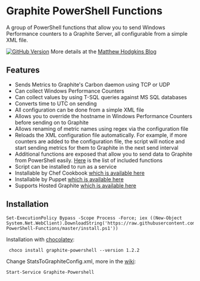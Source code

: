 # Graphite PowerShell Functions

A group of PowerShell functions that allow you to send Windows Performance counters to a Graphite Server, all configurable from a simple XML file.

[![GitHub Version](https://img.shields.io/github/release/MattHodge/Graphite-PowerShell-Functions.svg)](https://github.com/MattHodge/Graphite-PowerShell-Functions/releases)
More details at the [Matthew Hodgkins Blog](http://www.hodgkins.net.au/mswindows/using-powershell-to-send-metrics-graphite)

## Features

* Sends Metrics to Graphite's Carbon daemon using TCP or UDP
* Can collect Windows Performance Counters
* Can collect values by using T-SQL queries against MS SQL databases
* Converts time to UTC on sending
* All configuration can be done from a simple XML file
* Allows you to override the hostname in Windows Performance Counters before sending on to Graphite
* Allows renaming of metric names using regex via the configuration file
* Reloads the XML configuration file automatically. For example, if more counters are added to the configuration file, the script will notice and start sending metrics for them to Graphite in the next send interval
* Additional functions are exposed that allow you to send data to Graphite from PowerShell easily. [Here](#functions) is the list of included functions
* Script can be installed to run as a service
* Installable by Chef Cookbook [which is available here](https://github.com/tas50/chef-graphite_powershell_functions)
* Installable by Puppet [which is available here](https://forge.puppetlabs.com/opentable/graphite_powershell)
* Supports Hosted Graphite [which is available here](https://www.hostedgraphite.com)

## Installation
    Set-ExecutionPolicy Bypass -Scope Process -Force; iex ((New-Object System.Net.WebClient).DownloadString('https://raw.githubusercontent.com/skbkontur/Graphite-PowerShell-Functions/master/install.ps1'))

Installation with [chocolatey](https://chocolatey.org):
     
     choco install graphite-powershell --version 1.2.2

Change StatsToGraphiteConfig.xml, more in the [wiki](https://github.com/skbkontur/Graphite-PowerShell-Functions/wiki):

    Start-Service Graphite-Powershell
